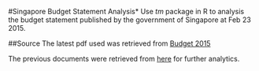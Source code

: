 #Singapore Budget Statement Analysis*
Use *tm* package in R to analysis the budget statement published by the government of Singapore at Feb 23 2015.

##Source
The latest pdf used was retrieved from [Budget 2015](http://www.singaporebudget.gov.sg/budget_2015/BudgetSpeech.aspx)

The previous documents were retrieved from [here](http://www.singaporebudget.gov.sg/budget_2015/budgetarchives.aspx) for further analytics.



